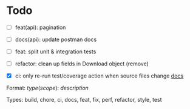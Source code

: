 # Todo

- [ ] feat(api): pagination
- [ ] docs(api): update postman docs
- [ ] feat: split unit & integration tests 
- [ ] refactor: clean up fields in Download object (remove)
- [x] ci: only re-run test/coverage action when source files change [docs](https://docs.github.com/en/free-pro-team@latest/actions/reference/workflow-syntax-for-github-actions#onpushpull_requestpaths)


Format: *type*(*scope*): *description*

Types: build, chore, ci, docs, feat, fix, perf, refactor, style, test
